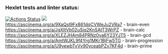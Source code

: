 ### Hexlet tests and linter status:
[![Actions Status](https://github.com/barcelona2004/python-project-49/workflows/hexlet-check/badge.svg)](https://github.com/barcelona2004/python-project-49/actions)
<a href="https://codeclimate.com/github/barcelona2004/python-project-49/maintainability"><img src="https://api.codeclimate.com/v1/badges/9bc31d1884d47ac32857/maintainability" /></a>
https://asciinema.org/a/9XaQsl9Fx861dqCVWeJu2VRa7 - brain-even
https://asciinema.org/a/JgXItVb02uSiq2KnSAtT3WrPZ - brain-calc
https://asciinema.org/a/XLEZJHAm84PRNz0va6Y23YJT5 - brain-gcd
https://asciinema.org/a/AmtWJKL9f4Yrg1MKr1BjFw5TG - brain-progression
https://asciinema.org/a/U9yewbTyVv90yceabPZv7KF4d - brain-prime

